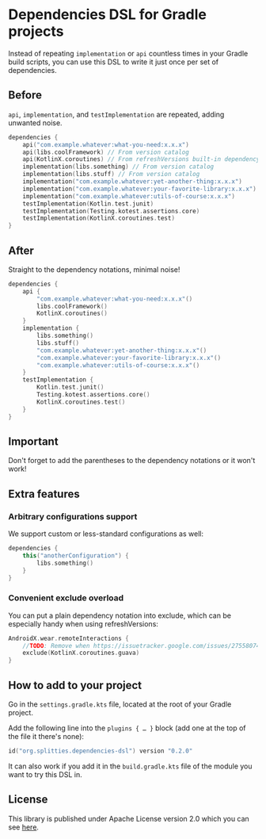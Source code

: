 # Dependencies DSL for Gradle projects

Instead of repeating `implementation` or `api` countless times in your Gradle build scripts,
you can use this DSL to write it just once per set of dependencies.

## Before

`api`, `implementation`, and `testImplementation` are repeated, adding unwanted noise.

```kotlin
dependencies {
    api("com.example.whatever:what-you-need:x.x.x")
    api(libs.coolFramework) // From version catalog
    api(KotlinX.coroutines) // From refreshVersions built-in dependency notations
    implementation(libs.something) // From version catalog
    implementation(libs.stuff) // From version catalog
    implementation("com.example.whatever:yet-another-thing:x.x.x")
    implementation("com.example.whatever:your-favorite-library:x.x.x")
    implementation("com.example.whatever:utils-of-course:x.x.x")
    testImplementation(Kotlin.test.junit)
    testImplementation(Testing.kotest.assertions.core)
    testImplementation(KotlinX.coroutines.test)
}
```

## After

Straight to the dependency notations, minimal noise!

```kotlin
dependencies {
    api {
        "com.example.whatever:what-you-need:x.x.x"()
        libs.coolFramework()
        KotlinX.coroutines()
    }
    implementation {
        libs.something()
        libs.stuff()
        "com.example.whatever:yet-another-thing:x.x.x"()
        "com.example.whatever:your-favorite-library:x.x.x"()
        "com.example.whatever:utils-of-course:x.x.x"()
    }
    testImplementation {
        Kotlin.test.junit()
        Testing.kotest.assertions.core()
        KotlinX.coroutines.test()
    }
}
```

## Important

Don't forget to add the parentheses to the dependency notations or it won't work!

## Extra features

### Arbitrary configurations support

We support custom or less-standard configurations as well:

```kotlin
dependencies {
    this("anotherConfiguration") {
        libs.something()
    }
}
```

### Convenient exclude overload

You can put a plain dependency notation into exclude, which can be especially handy when using refreshVersions:

```kotlin
AndroidX.wear.remoteInteractions {
    //TODO: Remove when https://issuetracker.google.com/issues/275580742 is fixed.
    exclude(KotlinX.coroutines.guava)
}
```

## How to add to your project

Go in the `settings.gradle.kts` file, located at the root of your Gradle project.

Add the following line into the `plugins { … }` block (add one at the top of the file it there's none):

```gradle.kts
id("org.splitties.dependencies-dsl") version "0.2.0"
```

It can also work if you add it in the `build.gradle.kts` file of the module you want to try this DSL in.

## License

This library is published under Apache License version 2.0 which you can see [here](LICENSE).
